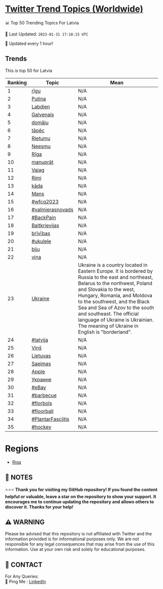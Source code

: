 [Twitter Trend Topics (Worldwide)](https://github.com/ErcinDedeoglu/Twitter-Trend-Topics)
==========


📊 Top 50 Trending Topics For Latvia

📆 Last Updated: `2023-01-31 17:18:15 UTC`

🔧 Updated every 1 hour!


## Trends

This is top 50 for Latvia

| Ranking | Topic | Mean |
| ------- | ------------ | ------------ |
| 1 | [rīgu](http://twitter.com/search?q=r%c4%abgu) | N/A |
| 2 | [Putina](http://twitter.com/search?q=Putina) | N/A |
| 3 | [Labdien](http://twitter.com/search?q=Labdien) | N/A |
| 4 | [Galvenais](http://twitter.com/search?q=Galvenais) | N/A |
| 5 | [domāju](http://twitter.com/search?q=dom%c4%81ju) | N/A |
| 6 | [tāpēc](http://twitter.com/search?q=t%c4%81p%c4%93c) | N/A |
| 7 | [Rietumu](http://twitter.com/search?q=Rietumu) | N/A |
| 8 | [Neesmu](http://twitter.com/search?q=Neesmu) | N/A |
| 9 | [Rīga](http://twitter.com/search?q=R%c4%abga) | N/A |
| 10 | [manuprāt](http://twitter.com/search?q=manupr%c4%81t) | N/A |
| 11 | [Vajag](http://twitter.com/search?q=Vajag) | N/A |
| 12 | [Rimi](http://twitter.com/search?q=Rimi) | N/A |
| 13 | [kāda](http://twitter.com/search?q=k%c4%81da) | N/A |
| 14 | [Mans](http://twitter.com/search?q=Mans) | N/A |
| 15 | [#wfcq2023](http://twitter.com/search?q=%23wfcq2023) | N/A |
| 16 | [#valmierasnovads](http://twitter.com/search?q=%23valmierasnovads) | N/A |
| 17 | [#BackPain](http://twitter.com/search?q=%23BackPain) | N/A |
| 18 | [Baltkrievijas](http://twitter.com/search?q=Baltkrievijas) | N/A |
| 19 | [brīvības](http://twitter.com/search?q=br%c4%abv%c4%abbas) | N/A |
| 20 | [#ukulele](http://twitter.com/search?q=%23ukulele) | N/A |
| 21 | [biju](http://twitter.com/search?q=biju) | N/A |
| 22 | [viņa](http://twitter.com/search?q=vi%c5%86a) | N/A |
| 23 | [Ukraine](http://twitter.com/search?q=Ukraine) | Ukraine is a country located in Eastern Europe. It is bordered by Russia to the east and northeast, Belarus to the northwest, Poland and Slovakia to the west, Hungary, Romania, and Moldova to the southwest, and the Black Sea and Sea of Azov to the south and southeast. The official language of Ukraine is Ukrainian. The meaning of Ukraine in English is "borderland". |
| 24 | [#latvija](http://twitter.com/search?q=%23latvija) | N/A |
| 25 | [Viņš](http://twitter.com/search?q=Vi%c5%86%c5%a1) | N/A |
| 26 | [Lietuvas](http://twitter.com/search?q=Lietuvas) | N/A |
| 27 | [Saeimas](http://twitter.com/search?q=Saeimas) | N/A |
| 28 | [Apple](http://twitter.com/search?q=Apple) | N/A |
| 29 | [Украине](http://twitter.com/search?q=%d0%a3%d0%ba%d1%80%d0%b0%d0%b8%d0%bd%d0%b5) | N/A |
| 30 | [#eBay](http://twitter.com/search?q=%23eBay) | N/A |
| 31 | [#barbecue](http://twitter.com/search?q=%23barbecue) | N/A |
| 32 | [#florbols](http://twitter.com/search?q=%23florbols) | N/A |
| 33 | [#floorball](http://twitter.com/search?q=%23floorball) | N/A |
| 34 | [#PlantarFasciitis](http://twitter.com/search?q=%23PlantarFasciitis) | N/A |
| 35 | [#hockey](http://twitter.com/search?q=%23hockey) | N/A |



# Regions

* [Riga](</Latvia/Riga.md>)



## 📝 NOTES

⭐⭐⭐ **Thank you for visiting my GitHub repository! If you found the content helpful or valuable, leave a star on the repository to show your support. It encourages me to continue updating the repository and allows others to discover it. Thanks for your help!**


## ⚠️ WARNING

Please be advised that this repository is not affiliated with Twitter and the information provided is for informational purposes only. We are not responsible for any legal consequences that may arise from the use of this information. Use at your own risk and solely for educational purposes.


## 📨 CONTACT

 For Any Queries:  
            🏓 Ping Me : [LinkedIn](https://www.linkedin.com/in/ercindedeoglu/)

